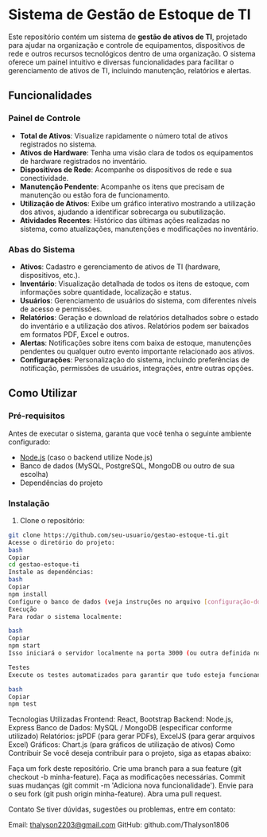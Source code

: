 # Sistema de Gestão de Estoque de TI

Este repositório contém um sistema de **gestão de ativos de TI**, projetado para ajudar na organização e controle de equipamentos, dispositivos de rede e outros recursos tecnológicos dentro de uma organização. O sistema oferece um painel intuitivo e diversas funcionalidades para facilitar o gerenciamento de ativos de TI, incluindo manutenção, relatórios e alertas.

## Funcionalidades

### Painel de Controle

- **Total de Ativos**: Visualize rapidamente o número total de ativos registrados no sistema.
- **Ativos de Hardware**: Tenha uma visão clara de todos os equipamentos de hardware registrados no inventário.
- **Dispositivos de Rede**: Acompanhe os dispositivos de rede e sua conectividade.
- **Manutenção Pendente**: Acompanhe os itens que precisam de manutenção ou estão fora de funcionamento.
- **Utilização de Ativos**: Exibe um gráfico interativo mostrando a utilização dos ativos, ajudando a identificar sobrecarga ou subutilização.
- **Atividades Recentes**: Histórico das últimas ações realizadas no sistema, como atualizações, manutenções e modificações no inventário.

### Abas do Sistema

- **Ativos**: Cadastro e gerenciamento de ativos de TI (hardware, dispositivos, etc.). 
- **Inventário**: Visualização detalhada de todos os itens de estoque, com informações sobre quantidade, localização e status.
- **Usuários**: Gerenciamento de usuários do sistema, com diferentes níveis de acesso e permissões.
- **Relatórios**: Geração e download de relatórios detalhados sobre o estado do inventário e a utilização dos ativos. Relatórios podem ser baixados em formatos PDF, Excel e outros.
- **Alertas**: Notificações sobre itens com baixa de estoque, manutenções pendentes ou qualquer outro evento importante relacionado aos ativos.
- **Configurações**: Personalização do sistema, incluindo preferências de notificação, permissões de usuários, integrações, entre outras opções.

## Como Utilizar

### Pré-requisitos

Antes de executar o sistema, garanta que você tenha o seguinte ambiente configurado:

- [Node.js](https://nodejs.org/) (caso o backend utilize Node.js)
- Banco de dados (MySQL, PostgreSQL, MongoDB ou outro de sua escolha)
- Dependências do projeto

### Instalação

1. Clone o repositório:
```bash
git clone https://github.com/seu-usuario/gestao-estoque-ti.git
Acesse o diretório do projeto:
bash
Copiar
cd gestao-estoque-ti
Instale as dependências:
bash
Copiar
npm install
Configure o banco de dados (veja instruções no arquivo [configuração-do-banco-de-dados.md]).
Execução
Para rodar o sistema localmente:

bash
Copiar
npm start
Isso iniciará o servidor localmente na porta 3000 (ou outra definida no arquivo .env).

Testes
Execute os testes automatizados para garantir que tudo esteja funcionando corretamente:

bash
Copiar
npm test
```
Tecnologias Utilizadas
Frontend: React, Bootstrap
Backend: Node.js, Express
Banco de Dados: MySQL / MongoDB (especificar conforme utilizado)
Relatórios: jsPDF (para gerar PDFs), ExcelJS (para gerar arquivos Excel)
Gráficos: Chart.js (para gráficos de utilização de ativos)
Como Contribuir
Se você deseja contribuir para o projeto, siga as etapas abaixo:

Faça um fork deste repositório.
Crie uma branch para a sua feature (git checkout -b minha-feature).
Faça as modificações necessárias.
Commit suas mudanças (git commit -m 'Adiciona nova funcionalidade').
Envie para o seu fork (git push origin minha-feature).
Abra uma pull request.


Contato
Se tiver dúvidas, sugestões ou problemas, entre em contato:

Email: thalyson2203@gmail.com
GitHub: github.com/Thalyson1806
